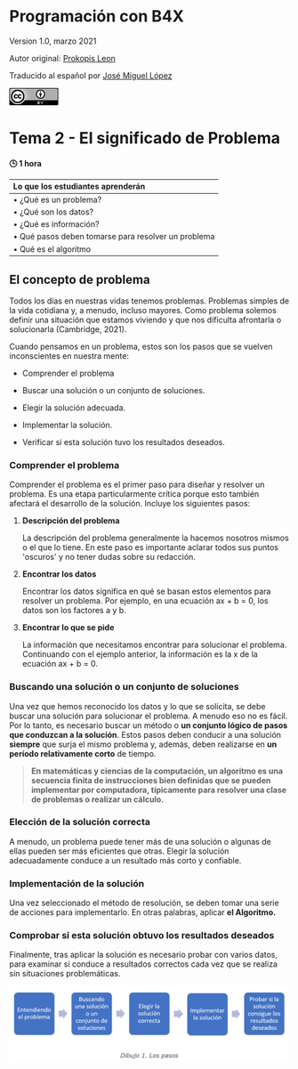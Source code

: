 <link rel="stylesheet" href="css/air.css">

# **Programación con B4X**

 Version 1.0, marzo 2021

 Autor original: [Prokopis Leon](https://github.com/pliroforikos)

 Traducido al español por [José Miguel López](https://github.com/Lamashino)
 
 ![Creative Commons 4.0](media/cc.png)

# Tema 2 - El significado de Problema

**:clock3: 1 hora**

   | Lo que los estudiantes aprenderán                  |
   |:---------------------------------------------------|
   |• ¿Qué es un problema?                              |
   |• ¿Qué son los datos?                               |
   |• ¿Qué es información?                              |
   |• Qué pasos deben tomarse para resolver un problema |
   |• Qué es el algoritmo                               |


## El concepto de problema

Todos los días en nuestras vidas tenemos problemas. Problemas simples de
la vida cotidiana y, a menudo, incluso mayores. Como problema solemos
definir una situación que estamos viviendo y que nos dificulta
afrontarla o solucionarla (Cambridge, 2021). 

Cuando pensamos en un problema, estos son los pasos que se vuelven
inconscientes en nuestra mente:

-   Comprender el problema

-   Buscar una solución o un conjunto de soluciones.

-   Elegir la solución adecuada.

-   Implementar la solución.

-   Verificar si esta solución tuvo los resultados deseados.

### Comprender el problema

Comprender el problema es el primer paso para diseñar y resolver un
problema. Es una etapa particularmente crítica porque esto también
afectará el desarrollo de la solución. Incluye los siguientes pasos:

1. **Descripción del problema**

   La descripción del problema generalmente la hacemos nosotros mismos o
   el que lo tiene. En este paso es importante aclarar todos sus puntos
   \'oscuros\' y no tener dudas sobre su redacción.

2. **Encontrar los datos**

   Encontrar los datos significa en qué se basan estos elementos para
   resolver un problema. Por ejemplo, en una ecuación ax + b = 0, los
   datos son los factores a y b.

3. **Encontrar lo que se pide**

   La información que necesitamos encontrar para solucionar el problema.
   Continuando con el ejemplo anterior, la información es la x de la
   ecuación ax + b = 0. 

### Buscando una solución o un conjunto de soluciones

Una vez que hemos reconocido los datos y lo que se solicita, se debe
buscar una solución para solucionar el problema. A menudo eso no es
fácil. Por lo tanto, es necesario buscar un método o **un conjunto
lógico de pasos que conduzcan a la solución**. Estos pasos deben
conducir a una solución **siempre** que surja el mismo problema y,
además, deben realizarse en **un período relativamente corto** de
tiempo.

>**En matemáticas y ciencias de la computación, un algoritmo es una
>secuencia finita de instrucciones bien definidas que se pueden
>implementar por computadora, típicamente para resolver una clase de
>problemas o realizar un cálculo.**

### Elección de la solución correcta

A menudo, un problema puede tener más de una solución o algunas de ellas
pueden ser más eficientes que otras. Elegir la solución adecuadamente
conduce a un resultado más corto y confiable. 

### Implementación de la solución 

Una vez seleccionado el método de resolución, se deben tomar una serie
de acciones para implementarlo. En otras palabras, aplicar **el
Algoritmo.**

### Comprobar si esta solución obtuvo los resultados deseados

Finalmente, tras aplicar la solución es necesario probar con varios
datos, para examinar si conduce a resultados correctos cada vez que se
realiza sin situaciones problemáticas.

![Dibujo 1. Los pasos](media/tema1%20-%20dibujo1.png)
